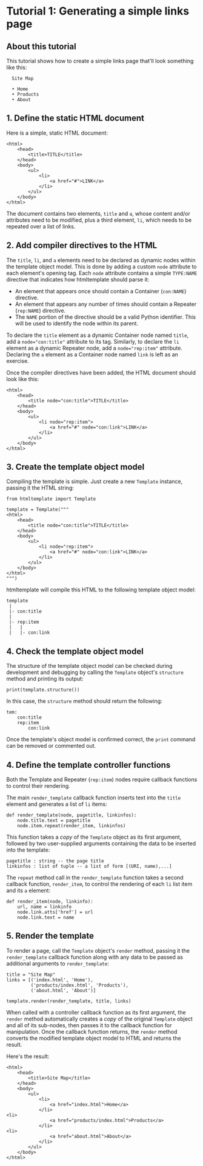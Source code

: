 # Tutorial 1: Generating a simple links page #

## About this tutorial ##

This tutorial shows how to create a simple links page that'll look something like this:

	  Site Map
	
	  • Home
	  • Products
	  • About
	

## 1. Define the static HTML document ##

Here is a simple, static HTML document:

	<html>
		<head>
			<title>TITLE</title>
		</head>
		<body>
			<ul>
				<li>
					<a href="#">LINK</a>
				</li>
			</ul>
		</body>
	</html>

The document contains two elements, `title` and `a`, whose content and/or attributes need to be modified, plus a third element, `li`, which needs to be repeated over a list of links.


## 2. Add compiler directives to the HTML ##

The `title`, `li`, and `a` elements need to be declared as dynamic nodes within the template object model. This is done by adding a custom `node` attribute to each element's opening tag. Each `node` attribute contains a simple `TYPE:NAME` directive that indicates how htmltemplate should parse it:

* An element that appears once should contain a Container (`con:NAME`) directive.
* An element that appears any number of times should contain a Repeater (`rep:NAME`) directive. 
* The `NAME` portion of the directive should be a valid Python identifier. This will be used to identify the node within its parent.

To declare the `title` element as a dynamic Container node named `title`, add a `node="con:title"` attribute to its tag. Similarly, to declare the `li` element as a dynamic Repeater node, add a `node="rep:item"` attribute. Declaring the `a` element as a Container node named `link` is left as an exercise.

Once the compiler directives have been added, the HTML document should look like this:

	<html>
		<head>
			<title node="con:title">TITLE</title>
		</head>
		<body>
			<ul>
				<li node="rep:item">
					<a href="#" node="con:link">LINK</a>
				</li>
			</ul>
		</body>
	</html>


## 3. Create the template object model ##

Compiling the template is simple. Just create a new `Template` instance, passing it the HTML string:

	from htmltemplate import Template
	
	template = Template("""
	<html>
		<head>
			<title node="con:title">TITLE</title>
		</head>
		<body>
			<ul>
				<li node="rep:item">
					<a href="#" node="con:link">LINK</a>
				</li>
			</ul>
		</body>
	</html>
	""")

htmltemplate will compile this HTML to the following template object model:

	template
	 |
	 |- con:title
	 |
	 |- rep:item
	 |   |
	 |   |- con:link


## 4. Check the template object model ##

The structure of the template object model can be checked during development and debugging by calling the `Template` object's `structure` method and printing its output:

	print(template.structure())

In this case, the `structure` method should return the following:

	tem:
		con:title
		rep:item
			con:link

Once the template's object model is confirmed correct, the `print` command can be removed or commented out.


## 4. Define the template controller functions ##

Both the Template and Repeater (`rep:item`) nodes require callback functions to control their rendering.

The main `render_template` callback function inserts text into the `title` element and generates a list of `li` items:

	def render_template(node, pagetitle, linkinfos):
		node.title.text = pagetitle
		node.item.repeat(render_item, linkinfos)

This function takes a _copy_ of the `Template` object as its first argument, followed by two user-supplied arguments containing the data to be inserted into the template:

	pagetitle : string -- the page title
	linkinfos : list of tuple -- a list of form [(URI, name),...]


The `repeat` method call in the `render_template` function takes a second callback function, `render_item`, to control the rendering of each `li` list item and its `a` element:

	def render_item(node, linkinfo):
		url, name = linkinfo
		node.link.atts['href'] = url
		node.link.text = name


## 5. Render the template ##

To render a page, call the `Template` object's `render` method, passing it the `render_template` callback function along with any data to be passed as additional arguments to `render_template`:

	title = "Site Map"
	links = [('index.html', 'Home'), 
	         ('products/index.html', 'Products'), 
	         ('about.html', 'About')]
	
	template.render(render_template, title, links)

When called with a controller callback function as its first argument, the `render` method automatically creates a _copy_ of the original `Template` object and all of its sub-nodes, then passes it to the callback function for manipulation. Once the callback function returns, the `render` method converts the modified template object model to HTML and returns the result.

Here's the result:

	<html>
		<head>
			<title>Site Map</title>
		</head>
		<body>
			<ul>
				<li>
					<a href="index.html">Home</a>
				</li>
	<li>
					<a href="products/index.html">Products</a>
				</li>
	<li>
					<a href="about.html">About</a>
				</li>
			</ul>
		</body>
	</html>

